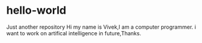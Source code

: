 # hello-world
Just another repository
Hi my name is Vivek,I am a computer programmer.
i want to work on artifical intelligence in future,Thanks.
